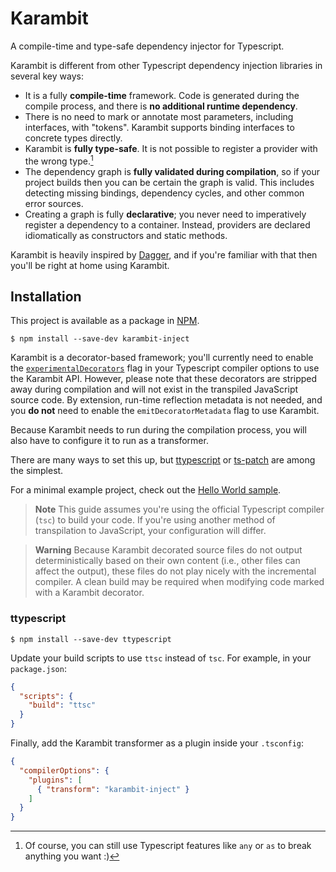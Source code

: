 # Karambit

A compile-time and type-safe dependency injector for Typescript.

Karambit is different from other Typescript dependency injection libraries in several key ways:
* It is a fully **compile-time** framework. Code is generated during the compile process, and there is **no additional runtime dependency**.
* There is no need to mark or annotate most parameters, including interfaces, with "tokens". Karambit supports binding interfaces to concrete types directly.
* Karambit is **fully type-safe**. It is not possible to register a provider with the wrong type.[^1]
* The dependency graph is **fully validated during compilation**, so if your project builds then you can be certain the graph is valid. This includes detecting missing bindings, dependency cycles, and other common error sources.
* Creating a graph is fully **declarative**; you never need to imperatively register a dependency to a container. Instead, providers are declared idiomatically as constructors and static methods.

Karambit is heavily inspired by [Dagger](https://github.com/google/dagger/), and if you're familiar with that then you'll be right at home using Karambit.

[^1]: Of course, you can still use Typescript features like `any` or `as` to break anything you want :)

## Installation

This project is available as a package in [NPM](https://npmjs.com).

```
$ npm install --save-dev karambit-inject
```

Karambit is a decorator-based framework; you'll currently need to enable the [`experimentalDecorators`](https://www.typescriptlang.org/tsconfig#experimentalDecorators) flag in your Typescript compiler options to use the Karambit API. However, please note that these decorators are stripped away during compilation and will not exist in the transpiled JavaScript source code. By extension, run-time reflection metadata is not needed, and you **do not** need to enable the `emitDecoratorMetadata` flag to use Karambit. 

Because Karambit needs to run during the compilation process, you will also have to configure it to run as a transformer.

There are many ways to set this up, but [ttypescript](https://github.com/cevek/ttypescript) or [ts-patch](https://github.com/nonara/ts-patch) are among the simplest.

For a minimal example project, check out the [Hello World sample](samples/hello_world).

> **Note**
> This guide assumes you're using the official Typescript compiler (`tsc`) to build your code. If you're using another method of transpilation to JavaScript, your configuration will differ.

> **Warning**
> Because Karambit decorated source files do not output deterministically based on their own content (i.e., other files can affect the output), these files do not play nicely with the incremental compiler. A clean build may be required when modifying code marked with a Karambit decorator.

### ttypescript

```
$ npm install --save-dev ttypescript
```

Update your build scripts to use `ttsc` instead of `tsc`. For example, in your `package.json`:

```json
{
  "scripts": {
    "build": "ttsc"
  }
}
```

Finally, add the Karambit transformer as a plugin inside your `.tsconfig`:

```json
{
  "compilerOptions": {
    "plugins": [
      { "transform": "karambit-inject" }
    ]
  }
}
```
